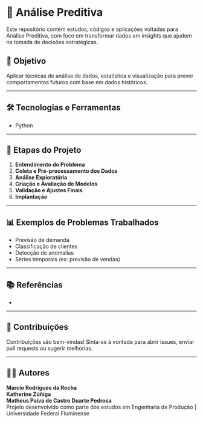 
# 🔮 Análise Preditiva

Este repositório contém estudos, códigos e aplicações voltadas para Análise Preditiva, com foco em transformar dados em insights que ajudem na tomada de decisões estratégicas.

## 📌 Objetivo

Aplicar técnicas de análise de dados, estatística e visualização para prever comportamentos futuros com base em dados históricos.

---

## 🛠️ Tecnologias e Ferramentas

- Python


---

## 🚀 Etapas do Projeto

1. **Entendimento do Problema**
2. **Coleta e Pré-processamento dos Dados**
3. **Análise Exploratória**
4. **Criação e Avaliação de Modelos**
5. **Validação e Ajustes Finais**
6. **Implantação**

---

## 📊 Exemplos de Problemas Trabalhados

- Previsão de demanda
- Classificação de clientes
- Detecção de anomalias
- Séries temporais (ex: previsão de vendas)

---

## 📚 Referências

- 

---

## 🤝 Contribuições

Contribuições são bem-vindas! Sinta-se à vontade para abrir issues, enviar pull requests ou sugerir melhorias.

---

## 🧑‍💻 Autores

**Marcio Rodrigues da Rocha**  
**Katherine Zúñiga**  
**Matheus Paiva de Castro Duarte Pedrosa**  
Projeto desenvolvido como parte dos estudos em Engenharia de Produção | Universidade Federal Fluminense

```
